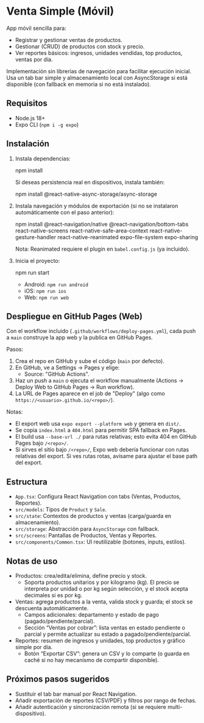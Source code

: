 # Venta Simple (Móvil)

App móvil sencilla para:

- Registrar y gestionar ventas de productos.
- Gestionar (CRUD) de productos con stock y precio.
- Ver reportes básicos: ingresos, unidades vendidas, top productos, ventas por día.

Implementación sin librerías de navegación para facilitar ejecución inicial. Usa un tab bar simple y almacenamiento local con AsyncStorage si está disponible (con fallback en memoria si no está instalado).

## Requisitos

- Node.js 18+
- Expo CLI (`npm i -g expo`)

## Instalación

1. Instala dependencias:

   npm install

   Si deseas persistencia real en dispositivos, instala también:

   npm install @react-native-async-storage/async-storage

2. Instala navegación y módulos de exportación (si no se instalaron automáticamente con el paso anterior):

   npm install @react-navigation/native @react-navigation/bottom-tabs react-native-screens react-native-safe-area-context react-native-gesture-handler react-native-reanimated expo-file-system expo-sharing

   Nota: Reanimated requiere el plugin en `babel.config.js` (ya incluido).

3. Inicia el proyecto:

   npm run start

   - Android: `npm run android`
   - iOS: `npm run ios`
   - Web: `npm run web`

## Despliegue en GitHub Pages (Web)

Con el workflow incluido (`.github/workflows/deploy-pages.yml`), cada push a `main` construye la app web y la publica en GitHub Pages.

Pasos:

1) Crea el repo en GitHub y sube el código (`main` por defecto).
2) En GitHub, ve a Settings → Pages y elige:
   - Source: "GitHub Actions".
3) Haz un push a `main` o ejecuta el workflow manualmente (Actions → Deploy Web to GitHub Pages → Run workflow).
4) La URL de Pages aparece en el job de "Deploy" (algo como `https://<usuario>.github.io/<repo>/`).

Notas:

- El export web usa `expo export --platform web` y genera en `dist/`.
- Se copia `index.html` a `404.html` para permitir SPA fallback en Pages.
- El build usa `--base-url ./` para rutas relativas; esto evita 404 en GitHub Pages bajo `/<repo>/`.
- Si sirves el sitio bajo `/<repo>/`, Expo web debería funcionar con rutas relativas del export. Si ves rutas rotas, avísame para ajustar el base path del export.

## Estructura

- `App.tsx`: Configura React Navigation con tabs (Ventas, Productos, Reportes).
- `src/models`: Tipos de `Product` y `Sale`.
- `src/state`: Contextos de productos y ventas (carga/guarda en almacenamiento).
- `src/storage`: Abstracción para `AsyncStorage` con fallback.
- `src/screens`: Pantallas de Productos, Ventas y Reportes.
- `src/components/Common.tsx`: UI reutilizable (botones, inputs, estilos).

## Notas de uso

- Productos: crea/edita/elimina, define precio y stock.
  - Soporta productos unitarios y por kilogramo (kg). El precio se interpreta por unidad o por kg según selección, y el stock acepta decimales si es por kg.
- Ventas: agrega productos a la venta, valida stock y guarda; el stock se descuenta automáticamente.
  - Campos adicionales: departamento y estado de pago (pagado/pendiente/parcial).
  - Sección “Ventas por cobrar”: lista ventas en estado pendiente o parcial y permite actualizar su estado a pagado/pendiente/parcial.
- Reportes: resumen de ingresos y unidades, top productos y gráfico simple por día.
  - Botón “Exportar CSV”: genera un CSV y lo comparte (o guarda en caché si no hay mecanismo de compartir disponible).

## Próximos pasos sugeridos

- Sustituir el tab bar manual por React Navigation.
- Añadir exportación de reportes (CSV/PDF) y filtros por rango de fechas.
- Añadir autenticación y sincronización remota (si se requiere multi-dispositivo).
